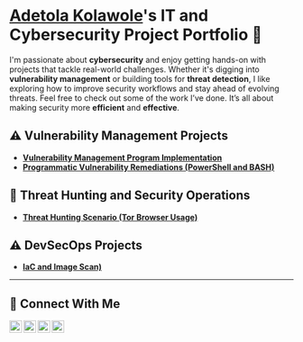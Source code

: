 # <a href="https://www.linkedin.com/in/adetola o. kolawole/">Adetola Kolawole</a>'s IT and Cybersecurity Project Portfolio 🔐

I'm passionate about **cybersecurity** and enjoy getting hands-on with projects that tackle real-world challenges. Whether it's digging into **vulnerability management** or building tools for **threat detection**, I like exploring how to improve security workflows and stay ahead of evolving threats. Feel free to check out some of the work I’ve done. It’s all about making security more **efficient** and **effective**.



## ⚠️ Vulnerability Management Projects

- **[Vulnerability Management Program Implementation](https://github.com/AdetolaKols/Vulnerability-Management-Program)**
- **[Programmatic Vulnerability Remediations (PowerShell and BASH)](https://github.com/joshcybertest/programmatic-vulnerability-remediations)**

## 🚨 Threat Hunting and Security Operations

- **[Threat Hunting Scenario (Tor Browser Usage)](https://github.com/joshmadakor0/threat-hunting-scenario-tor)**

## ⚠️ DevSecOps Projects

- **[IaC and Image Scan)](https://github.com/AdetolaKols/DevSecOps-Project)**

<hr/>

## 🤳 Connect With Me

[<img align="left" alt="___________ | YouTube" width="22px" src="https://cdn.jsdelivr.net/npm/simple-icons@v3/icons/youtube.svg" />][youtube]
[<img align="left" alt="___________ | Twitter" width="22px" src="https://cdn.jsdelivr.net/npm/simple-icons@v3/icons/twitter.svg" />][twitter]
[<img align="left" alt="___________ | LinkedIn" width="22px" src="https://cdn.jsdelivr.net/npm/simple-icons@v3/icons/linkedin.svg" />][linkedin]
[<img align="left" alt="___________ | Instagram" width="22px" src="https://cdn.jsdelivr.net/npm/simple-icons@v3/icons/instagram.svg" />][instagram]

[twitter]: https://twitter.com/___________
[youtube]: https://www.youtube.com/c/___________
[instagram]: https://www.instagram.com/___________
[linkedin]: https://linkedin.com/in/adetola-o-kolawole-4613a8a6

<!--
<img width="35" alt="image" src="https://github.com/user-attachments/assets/2f41c7cd-5ea8-4475-b451-a37161b6c3fb"> 
<img width="35" alt="image" src="https://github.com/user-attachments/assets/77649969-9910-4994-8b96-74a116cfb2a8">
-->

